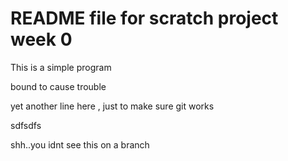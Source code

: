 # README file for scratch project week 0

This is a simple program

bound to cause trouble

yet another line here , just to make sure git works

sdfsdfs

shh..you idnt see this on a branch